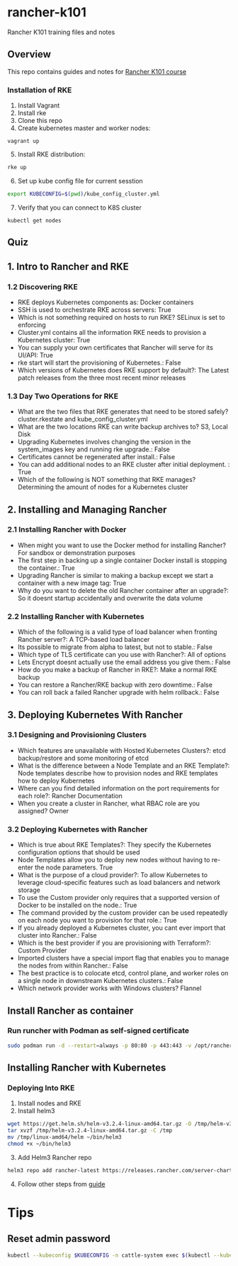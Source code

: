 # rancher-k101
Rancher K101 training files and notes

## Overview

This repo contains guides and notes for [Rancher K101 course](https://academy.rancher.com)

### Installation of RKE

1. Install Vagrant
2. Install rke
3. Clone this repo
4. Create kubernetes master and worker nodes:
```
vagrant up
```
5. Install RKE distribution:
```bash
rke up
```
6. Set up kube config file for current sesstion
```bash
export KUBECONFIG=$(pwd)/kube_config_cluster.yml
```
7. Verify that you can connect to K8S cluster
```
kubectl get nodes
```

## Quiz

## 1. Intro to Rancher and RKE

### 1.2 Discovering RKE

* RKE deploys Kubernetes components as:  Docker containers
* SSH is used to orchestrate RKE across servers: True
* Which is not something required on hosts to run RKE? SELinux is set to enforcing
* Cluster.yml contains all the information RKE needs to provision a Kubernetes cluster: True
* You can supply your own certificates that Rancher will serve for its UI/API: True
* rke start will start the provisioning of Kubernetes.: False
* Which versions of Kubernetes does RKE support by default?: The Latest patch releases from the three most recent minor releases

### 1.3 Day Two Operations for RKE

* What are the two files that RKE generates that need to be stored safely? cluster.rkestate and kube_config_cluster.yml
* What are the two locations RKE can write backup archives to? S3, Local Disk
* Upgrading Kubernetes involves changing the version in the system_images key and running rke upgrade.: False
* Certificates cannot be regenerated after install.: False
* You can add additional nodes to an RKE cluster after initial deployment. : True
* Which of the following is NOT something that RKE manages? Determining the  amount of nodes for a Kubernetes cluster

## 2. Installing and Managing Rancher

### 2.1 Installing Rancher with Docker

* When might you want to use the Docker method for installing Rancher? For sandbox or demonstration purposes
* The first step in backing up a single container Docker install is stopping the container.: True
* Upgrading Rancher is similar to making a backup except we start a container with a new image tag: True
* Why do you want to delete the old Rancher container after an upgrade?:  So it doesnt startup accidentally and overwrite the data volume

### 2.2 Installing Rancher with Kubernetes

* Which of the following is a valid type of load balancer when fronting Rancher server?: A TCP-based load balancer
* Its possible to migrate from alpha to latest, but not to stable.: False
* Which type of TLS certificate can you use with Rancher?: All of options
* Lets Encrypt doesnt actually use the email address you give them.: False
* How do you make a backup of Rancher in RKE?: Make a normal RKE backup
* You can restore a Rancher/RKE backup with zero downtime.: False
* You can roll back a failed Rancher upgrade with helm rollback.: False

## 3. Deploying Kubernetes With Rancher

### 3.1 Designing and Provisioning Clusters

* Which features are unavailable with Hosted Kubernetes Clusters?: etcd backup/restore and some monitoring of etcd
* What is the difference between a Node Template and an RKE Template?:  Node templates describe how to provision nodes and RKE templates how to deploy Kubernetes
* Where can you find detailed information on the port requirements for each role?: Rancher Documentation
* When you create a cluster in Rancher, what RBAC role are you assigned?  Owner

### 3.2 Deploying Kubernetes with Rancher


* Which is true about RKE Templates?: They specify the Kubernetes configuration options that should be used
* Node Templates allow you to deploy new nodes without having to re-enter the node parameters. True
* What is the purpose of a cloud provider?: To allow Kubernetes to leverage cloud-specific features such as load balancers and network storage
* To use the Custom provider only requires that a supported version of Docker to be installed on the node.: True
* The command provided by the custom provider can be used repeatedly on each node you want to provision for that role.: True
* If you already deployed a Kubernetes cluster, you cant ever import that cluster into Rancher.: False
* Which is the best provider if you are provisioning with Terraform?: Custom Provider
* Imported clusters have a special import flag that enables you to manage the nodes from within Rancher.: False
* The best practice is to colocate etcd, control plane, and worker roles on a single node in downstream Kubernetes clusters.: False
* Which network provider works with Windows clusters? Flannel


## Install Rancher as container

### Run runcher with Podman as self-signed certificate

```bash
sudo podman run -d --restart=always -p 80:80 -p 443:443 -v /opt/rancher:/var/lib/rancher rancher/rancher:v2.4.1
```

## Installing Rancher with Kubernetes

### Deploying Into RKE

1. Install nodes and RKE
2. Install helm3
```bash
wget https://get.helm.sh/helm-v3.2.4-linux-amd64.tar.gz -O /tmp/helm-v3.2.4-linux-amd64.tar.gz
tar xvzf /tmp/helm-v3.2.4-linux-amd64.tar.gz -C /tmp
mv /tmp/linux-amd64/helm ~/bin/helm3
chmod +x ~/bin/helm3
```
3.  Add Helm3 Rancher repo
```bash
helm3 repo add rancher-latest https://releases.rancher.com/server-charts/latest
```
4. Follow other steps from [guide](https://rancher.com/docs/rancher/v2.x/en/installation/k8s-install/helm-rancher/#3-create-a-namespace-for-rancher)




# Tips

## Reset admin password

```bash
kubectl --kubeconfig $KUBECONFIG -n cattle-system exec $(kubectl --kubeconfig $KUBECONFIG -n cattle-system get pods -l app=rancher | grep '1/1' | head -1 | awk '{ print $1 }') -- reset-password
```
